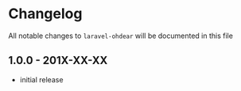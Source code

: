 # Changelog

All notable changes to `laravel-ohdear` will be documented in this file

## 1.0.0 - 201X-XX-XX

- initial release
